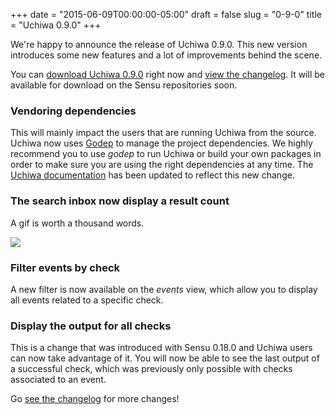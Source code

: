 +++
date = "2015-06-09T00:00:00-05:00"
draft = false
slug = "0-9-0"
title = "Uchiwa 0.9.0"
+++

We're happy to announce the release of Uchiwa 0.9.0. This new version introduces some new features and a lot of improvements behind the scene.

You can [download Uchiwa 0.9.0](https://uchiwa.io/#/download) right now and [view the changelog](https://github.com/sensu/uchiwa/blob/master/CHANGELOG.md#090-2015-06-09). It will be available for download on the Sensu repositories soon.

### Vendoring dependencies
This will mainly impact the users that are running Uchiwa from the source. Uchiwa now uses [Godep](https://github.com/tools/godep) to manage the project dependencies. We highly recommend you to use *godep* to run Uchiwa or build your own packages in order to make sure you are using the right dependencies at any time. The [Uchiwa documentation](http://docs.uchiwa.io/en/latest/getting-started/#from-source) has been updated to reflect this new change.

### The search inbox now display a result count
A gif is worth a thousand words.

![](/images/0-9-0-result_count.gif)

### Filter events by check
A new filter is now available on the *events* view, which allow you to display all events related to a specific check.

### Display the output for all checks
This is a change that was introduced with Sensu 0.18.0 and Uchiwa users can now take advantage of it. You will now be able to see the last output of a successful check, which was previously only possible with checks associated to an event.

Go [see the changelog](https://github.com/sensu/uchiwa/blob/master/CHANGELOG.md#090-2015-06-09) for more changes!
